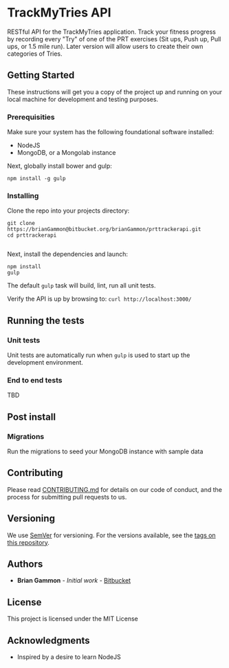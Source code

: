 # TrackMyTries API

RESTful API for the TrackMyTries application. Track your fitness progress by recording every "Try" of one of the PRT exercises (Sit ups, Push up, Pull ups, or 1.5 mile run). Later version will allow users to create their own categories of Tries.

## Getting Started

These instructions will get you a copy of the project up and running on your local machine for development and testing purposes.

### Prerequisities

Make sure your system has the following foundational software installed:

* NodeJS
* MongoDB, or a Mongolab instance

Next, globally install bower and gulp:
```
npm install -g gulp
```

### Installing

Clone the repo into your projects directory:

```
git clone https://brianGammon@bitbucket.org/brianGammon/prttrackerapi.git
cd prttrackerapi


```

Next, install the dependencies and launch:

```
npm install
gulp
```

The default ```gulp``` task will build, lint, run all unit tests.

Verify the API is up by browsing to:
```curl http://localhost:3000/```

## Running the tests

### Unit tests
Unit tests are automatically run when ```gulp``` is used to start up the development environment.


### End to end tests

TBD

## Post install

### Migrations
Run the migrations to seed your MongoDB instance with sample data

## Contributing

Please read [CONTRIBUTING.md](CONTRIBUTING.md) for details on our code of conduct, and the process for submitting pull requests to us.

## Versioning

We use [SemVer](http://semver.org/) for versioning. For the versions available, see the [tags on this repository](https://github.com/your/project/tags).

## Authors

* **Brian Gammon** - *Initial work* - [Bitbucket](https://bitbucket.org/brianGammon)

## License

This project is licensed under the MIT License

## Acknowledgments

* Inspired by a desire to learn NodeJS
